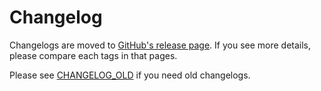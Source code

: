 # Changelog

Changelogs are moved to [GitHub's release page](https://github.com/karen-irc/option-t/releases).
If you see more details, please compare each tags in that pages.

Please see [CHANGELOG_OLD](./CHANGELOG_OLD.md) if you need old changelogs.
